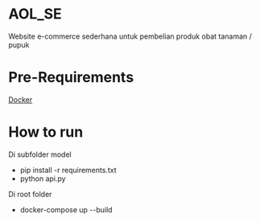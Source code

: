 # AOL_SE

Website e-commerce sederhana untuk pembelian produk obat tanaman / pupuk

# Pre-Requirements
[Docker](https://www.docker.com/)

# How to run
Di subfolder model
- pip install -r requirements.txt
- python api.py

Di root folder
- docker-compose up --build
